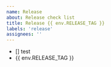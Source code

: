 ```yaml
---
name: Release
about: Release check list
title: Release {{ env.RELEASE_TAG }}
labels: 'release'
assignees: ''
---
```


- [] test
- {{ env.RELEASE_TAG }}
